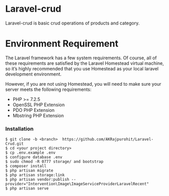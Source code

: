 <h1 class="code-line" data-line-start=0 data-line-end=1 ><a id="Laravelcrud_0"></a>Laravel-crud</h1>
<p class="has-line-data" data-line-start="3" data-line-end="4">Laravel-crud is basic crud operations of products and category.</p>
<h1 class="code-line" data-line-start=5 data-line-end=6 ><a id="Environment_Requirement_5"></a>Environment Requirement</h1>
<p class="has-line-data" data-line-start="6" data-line-end="7">The Laravel framework has a few system requirements. Of course, all of these requirements are satisfied by the Laravel Homestead virtual machine, so it’s highly recommended that you use Homestead as your local laravel development environment.</p>
<p class="has-line-data" data-line-start="8" data-line-end="9">However, if you are not using Homestead, you will need to make sure your server meets the following requirements:</p>
<ul>
<li class="has-line-data" data-line-start="10" data-line-end="11">PHP &gt;= 7.2.5</li>
<li class="has-line-data" data-line-start="11" data-line-end="12">OpenSSL PHP Extension</li>
<li class="has-line-data" data-line-start="12" data-line-end="13">PDO PHP Extension</li>
<li class="has-line-data" data-line-start="13" data-line-end="15">Mbstring PHP Extension</li>
</ul>
<h3 class="code-line" data-line-start=15 data-line-end=16 ><a id="Installation_15"></a>Installation</h3>
<pre><code class="has-line-data" data-line-start="17" data-line-end="28" class="language-sh">$ git <span class="hljs-built_in">clone</span> -b &lt;branch&gt;  https://github.com/AKRajpurohit/Laravel-Crud.git
$ <span class="hljs-built_in">cd</span> &lt;your project directory&gt;
$ cp .env.example .env
$ configure database .env
$ sudo chmod -R <span class="hljs-number">0777</span> storage/ and bootstrap
$ composer install
$ php artisan migrate
$ php artisan storage:link
$ php artisan vendor:publish --provider=<span class="hljs-string">"Intervention\Image\ImageServiceProviderLaravelRecent"</span>
$ php artisan serve
</code></pre>
